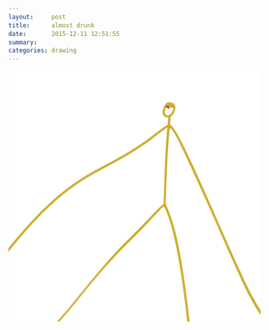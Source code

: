 ```yaml
---
layout:     post
title:      almost drunk
date:       2015-12-11 12:51:55
summary:    
categories: drawing
---
```

![almost drunk](/images/diary/almost-drunk.png "and raving in English.")
